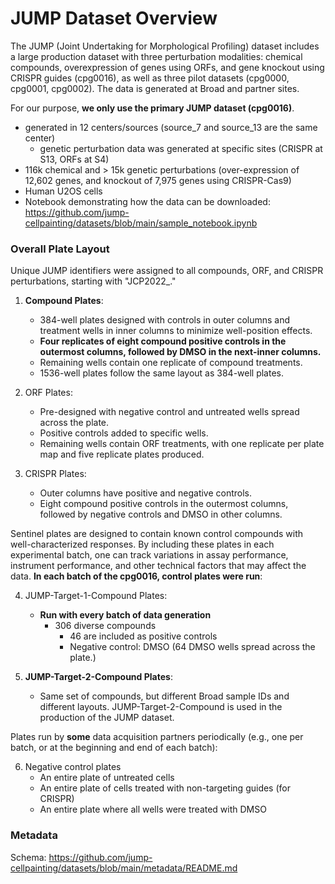 # JUMP Dataset Overview

The JUMP (Joint Undertaking for Morphological Profiling) dataset includes a large production dataset with three perturbation modalities: chemical compounds, overexpression of genes using ORFs, and gene knockout using CRISPR guides (cpg0016), as well as three pilot datasets (cpg0000, cpg0001, cpg0002). The data is generated at Broad and partner sites. 

For our purpose, **we only use the primary JUMP dataset (cpg0016)**. 
  - generated in 12 centers/sources (source_7 and source_13 are the same center)
      - genetic perturbation data was generated at specific sites (CRISPR at S13, ORFs at S4)
  - 116k chemical and > 15k genetic perturbations (over-expression of 12,602 genes, and knockout of 7,975 genes using CRISPR-Cas9)
  - Human U2OS cells
  - Notebook demonstrating how the data can be downloaded: https://github.com/jump-cellpainting/datasets/blob/main/sample_notebook.ipynb


### Overall Plate Layout

Unique JUMP identifiers were assigned to all compounds, ORF, and CRISPR perturbations, starting with "JCP2022_."

1) **Compound Plates**:
    * 384-well plates designed with controls in outer columns and treatment wells in inner columns to minimize well-position effects.
    * **Four replicates of eight compound positive controls in the outermost columns, followed by DMSO in the next-inner columns.**
    * Remaining wells contain one replicate of compound treatments. 
    * 1536-well plates follow the same layout as 384-well plates.

2) ORF Plates:
    * Pre-designed with negative control and untreated wells spread across the plate.
    * Positive controls added to specific wells.
    * Remaining wells contain ORF treatments, with one replicate per plate map and five replicate plates produced.

3) CRISPR Plates:
    * Outer columns have positive and negative controls.
    * Eight compound positive controls in the outermost columns, followed by negative controls and DMSO in other columns.

Sentinel plates are designed to contain known control compounds with well-characterized responses. By including these plates in each experimental batch, one can track variations in assay performance, instrument performance, and other technical factors that may affect the data. 
**In each batch of the cpg0016, control plates were run**: 

4) JUMP-Target-1-Compound Plates:
   - **Run with every batch of data generation**
        - 306 diverse compounds
            - 46 are included as positive controls
            - Negative control: DMSO (64 DMSO wells spread across the plate.)

5) **JUMP-Target-2-Compound Plates**:
    * Same set of compounds, but different Broad sample IDs and different layouts. JUMP-Target-2-Compound is used in the production of the JUMP dataset.

Plates run by **some** data acquisition partners periodically (e.g., one per batch, or at the beginning and end of each batch): 

6) Negative control plates
   * An entire plate of untreated cells
   * An entire plate of cells treated with non-targeting guides (for CRISPR)
   * An entire plate where all wells were treated with DMSO 
 
### Metadata

Schema: https://github.com/jump-cellpainting/datasets/blob/main/metadata/README.md

